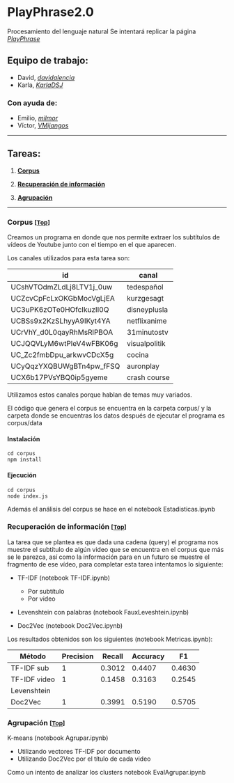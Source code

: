 # PlayPhrase2.0
Procesamiento del lenguaje natural
Se intentará replicar la página [*PlayPhrase*](https://www.playphrase.me/#/search) 

## Equipo de trabajo:
- David, [*davidalencia*](https://github.com/davidalencia)
- Karla, [*KarlaDSJ*](https://github.com/KarlaDSJ)

### Con ayuda de:
- Emilio, [*milmor*](https://github.com/milmor)
- Víctor, [*VMijangos*](https://github.com/VMijangos)
___

<a id="indice"></a>
## Tareas:

1. [**Corpus**](#corpus)

2. [**Recuperación de información**](#RI)

3. [**Agrupación**](#clusters)
___

<a id="corpus"></a>
### Corpus <small>[[Top](#indice)]</small>
Creamos un programa en donde que nos permite extraer los subtítulos de vídeos de Youtube junto con el tiempo en el que aparecen.

Los canales utilizados para esta tarea son:

|           id            |    canal      |
|-------------------------|---------------|
|UCshVTOdmZLdLj8LTV1j_0uw | tedespañol    |
|UCZcvCpFcLxOKGbMocVgLjEA | kurzgesagt    |
|UC3uPK6zOTe0HOfcIkuzII0Q | disneyplusla  |
|UCBSs9x2KzSLhyyA9IKyt4YA | netflixanime  |
|UCrVhY_d0L0qayRhMsRlPBOA | 31minutostv   |
|UCJQQVLyM6wtPleV4wFBK06g | visualpolitik |
|UC_Zc2fmbDpu_arkwvCDcX5g | cocina        |
|UCyQqzYXQBUWgBTn4pw_fFSQ | auronplay     |
|UCX6b17PVsYBQ0ip5gyeme   | crash course  |

Utilizamos estos canales porque hablan de temas muy variados.

El código que genera el corpus se encuentra en la carpeta corpus/ y la carpeta donde se encuentras los datos después de ejecutar el programa es corpus/data

#### Instalación 
```
cd corpus
npm install
```

#### Ejecución
```
cd corpus
node index.js
```

Además el análisis del corpus se hace en el notebook Estadisticas.ipynb

<a id="RI"></a>
### Recuperación de información <small>[[Top](#indice)]</small>
La tarea que se plantea es que dada una cadena (query) el programa nos muestre el subtítulo de algún video que se encuentra en el corpus que más se le parezca, así como la información para en un futuro se muestre el fragmento de ese vídeo, para completar esta tarea intentamos lo siguiente:

- TF-IDF (notebook TF-IDF.ipynb)
    - Por subtítulo
    - Por video

- Levenshtein con palabras (notebook FauxLeveshtein.ipynb)

- Doc2Vec (notebook Doc2Vec.ipynb)

Los resultados obtenidos son los siguientes (notebook Metricas.ipynb):

|   Método    | Precision | Recall | Accuracy |   F1   |
|-------------|-----------|--------|----------|--------|
|TF-IDF sub   |     1     | 0.3012 |  0.4407  | 0.4630 |
|TF-IDF video |     1     | 0.1458 |  0.3163  | 0.2545 |
|Levenshtein  |           |        |          |        |
|Doc2Vec      |     1     | 0.3991 |  0.5190  | 0.5705 |


<a id="clusters"></a>
### Agrupación <small>[[Top](#indice)]</small>

K-means (notebook Agrupar.ipynb)

- Utilizando vectores TF-IDF por documento
- Utilizando Doc2Vec por el título de cada video

Como un intento de analizar los clusters notebook EvalAgrupar.ipynb

